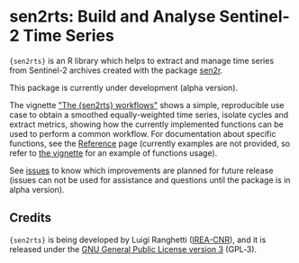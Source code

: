 # sen2rts: Build and Analyse Sentinel-2 Time Series

`{sen2rts}` is an R library which helps to extract and manage time series
from Sentinel-2 archives created with the package [sen2r](https://sen2r.ranghetti.info/).

This package is currently under development (alpha version).

The vignette ["The {sen2rts} workflows"](./articles/workflow.html) shows a simple,
reproducible use case to obtain a smoothed equally-weighted time series, 
isolate cycles and extract metrics,
showing how the currently implemented functions can be used to perform a 
common workflow.
For documentation about specific functions, see the [Reference](./reference) page
(currently examples are not provided, so refer to 
[the vignette](./articles/workflow.html) for an example of functions usage).


See [issues](https://github.com/ranghetti/sen2rts/issues) to know which 
improvements are planned for future release
(issues can not be used for assistance and questions until the package is in alpha version).

## Credits

`{sen2rts}` is being developed by Luigi Ranghetti
([IREA-CNR](http://www.irea.cnr.it)), and it is released under the [GNU
General Public License
version 3](https://www.gnu.org/licenses/gpl-3.0.html) (GPL‑3).

